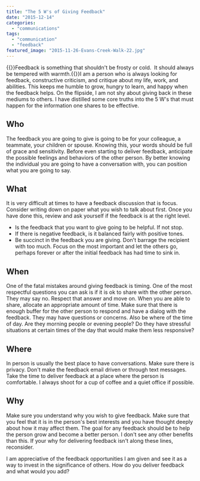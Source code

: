```yaml
---
title: "The 5 W's of Giving Feedback"
date: "2015-12-14"
categories: 
  - "communications"
tags: 
  - "communication"
  - "feedback"
featured_image: "2015-11-26-Evans-Creek-Walk-22.jpg"
---
```


{{<featuredimage class="inline-feature-image">}}Feedback is something that shouldn't be frosty or cold.  It should always be tempered with warmth.{{</featuredimage>}}I am a person who is always looking for feedback, constructive criticism, and critique about my life, work, and abilities. This keeps me humble to grow, hungry to learn, and happy when the feedback helps. On the flipside, I am not shy about giving back in these mediums to others. I have distilled some core truths into the 5 W's that must happen for the information one shares to be effective.

## Who

The feedback you are going to give is going to be for your colleague, a teammate, your children or spouse. Knowing this, your words should be full of grace and sensitivity. Before even starting to deliver feedback, anticipate the possible feelings and behaviors of the other person. By better knowing the individual you are going to have a conversation with, you can position what you are going to say.

## What

It is very difficult at times to have a feedback discussion that is focus.  Consider writing down on paper what you wish to talk about first. Once you have done this, review and ask yourself if the feedback is at the right level.

- Is the feedback that you want to give going to be helpful. If not stop.
- If there is negative feedback, is it balanced fairly with positive tones.
- Be succinct in the feedback you are giving. Don't barrage the recipient with too much. Focus on the most important and let the others go, perhaps forever or after the initial feedback has had time to sink in.

## When

One of the fatal mistakes around giving feedback is timing. One of the most respectful questions you can ask is if it is ok to share with the other person. They may say no. Respect that answer and move on. When you are able to share, allocate an appropriate amount of time. Make sure that there is enough buffer for the other person to respond and have a dialog with the feedback. They may have questions or concerns. Also be where of the time of day. Are they morning people or evening people? Do they have stressful situations at certain times of the day that would make them less responsive?

## Where

In person is usually the best place to have conversations. Make sure there is privacy. Don't make the feedback email driven or through text messages. Take the time to deliver feedback at a place where the person is comfortable. I always shoot for a cup of coffee and a quiet office if possible.

## Why

Make sure you understand why you wish to give feedback. Make sure that you feel that it is in the person's best interests and you have thought deeply about how it may affect them. The goal for any feedback should be to help the person grow and become a better person. I don't see any other benefits than this. If your why for delivering feedback isn't along these lines, reconsider.

I am appreciative of the feedback opportunities I am given and see it as a way to invest in the significance of others. How do you deliver feedback and what would you add?
